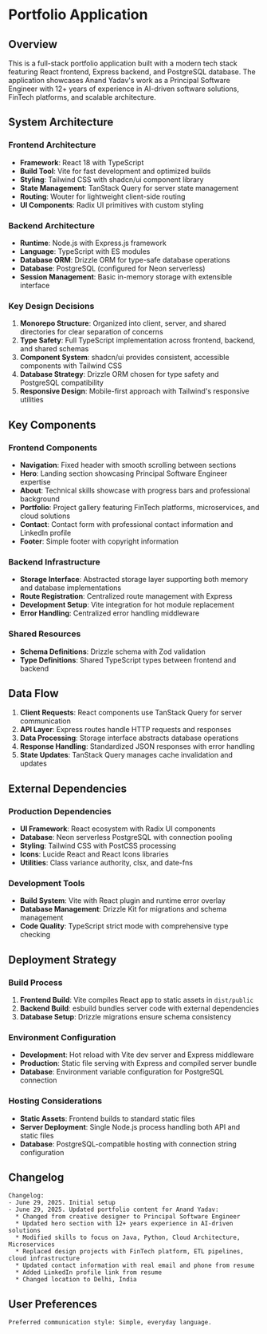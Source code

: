# Portfolio Application

## Overview

This is a full-stack portfolio application built with a modern tech stack featuring React frontend, Express backend, and PostgreSQL database. The application showcases Anand Yadav's work as a Principal Software Engineer with 12+ years of experience in AI-driven software solutions, FinTech platforms, and scalable architecture.

## System Architecture

### Frontend Architecture
- **Framework**: React 18 with TypeScript
- **Build Tool**: Vite for fast development and optimized builds
- **Styling**: Tailwind CSS with shadcn/ui component library
- **State Management**: TanStack Query for server state management
- **Routing**: Wouter for lightweight client-side routing
- **UI Components**: Radix UI primitives with custom styling

### Backend Architecture
- **Runtime**: Node.js with Express.js framework
- **Language**: TypeScript with ES modules
- **Database ORM**: Drizzle ORM for type-safe database operations
- **Database**: PostgreSQL (configured for Neon serverless)
- **Session Management**: Basic in-memory storage with extensible interface

### Key Design Decisions

1. **Monorepo Structure**: Organized into client, server, and shared directories for clear separation of concerns
2. **Type Safety**: Full TypeScript implementation across frontend, backend, and shared schemas
3. **Component System**: shadcn/ui provides consistent, accessible components with Tailwind CSS
4. **Database Strategy**: Drizzle ORM chosen for type safety and PostgreSQL compatibility
5. **Responsive Design**: Mobile-first approach with Tailwind's responsive utilities

## Key Components

### Frontend Components
- **Navigation**: Fixed header with smooth scrolling between sections
- **Hero**: Landing section showcasing Principal Software Engineer expertise
- **About**: Technical skills showcase with progress bars and professional background
- **Portfolio**: Project gallery featuring FinTech platforms, microservices, and cloud solutions
- **Contact**: Contact form with professional contact information and LinkedIn profile
- **Footer**: Simple footer with copyright information

### Backend Infrastructure
- **Storage Interface**: Abstracted storage layer supporting both memory and database implementations
- **Route Registration**: Centralized route management with Express
- **Development Setup**: Vite integration for hot module replacement
- **Error Handling**: Centralized error handling middleware

### Shared Resources
- **Schema Definitions**: Drizzle schema with Zod validation
- **Type Definitions**: Shared TypeScript types between frontend and backend

## Data Flow

1. **Client Requests**: React components use TanStack Query for server communication
2. **API Layer**: Express routes handle HTTP requests and responses
3. **Data Processing**: Storage interface abstracts database operations
4. **Response Handling**: Standardized JSON responses with error handling
5. **State Updates**: TanStack Query manages cache invalidation and updates

## External Dependencies

### Production Dependencies
- **UI Framework**: React ecosystem with Radix UI components
- **Database**: Neon serverless PostgreSQL with connection pooling
- **Styling**: Tailwind CSS with PostCSS processing
- **Icons**: Lucide React and React Icons libraries
- **Utilities**: Class variance authority, clsx, and date-fns

### Development Tools
- **Build System**: Vite with React plugin and runtime error overlay
- **Database Management**: Drizzle Kit for migrations and schema management
- **Code Quality**: TypeScript strict mode with comprehensive type checking

## Deployment Strategy

### Build Process
1. **Frontend Build**: Vite compiles React app to static assets in `dist/public`
2. **Backend Build**: esbuild bundles server code with external dependencies
3. **Database Setup**: Drizzle migrations ensure schema consistency

### Environment Configuration
- **Development**: Hot reload with Vite dev server and Express middleware
- **Production**: Static file serving with Express and compiled server bundle
- **Database**: Environment variable configuration for PostgreSQL connection

### Hosting Considerations
- **Static Assets**: Frontend builds to standard static files
- **Server Deployment**: Single Node.js process handling both API and static files
- **Database**: PostgreSQL-compatible hosting with connection string configuration

## Changelog

```
Changelog:
- June 29, 2025. Initial setup
- June 29, 2025. Updated portfolio content for Anand Yadav:
  * Changed from creative designer to Principal Software Engineer
  * Updated hero section with 12+ years experience in AI-driven solutions
  * Modified skills to focus on Java, Python, Cloud Architecture, Microservices
  * Replaced design projects with FinTech platform, ETL pipelines, cloud infrastructure
  * Updated contact information with real email and phone from resume
  * Added LinkedIn profile link from resume
  * Changed location to Delhi, India
```

## User Preferences

```
Preferred communication style: Simple, everyday language.
```